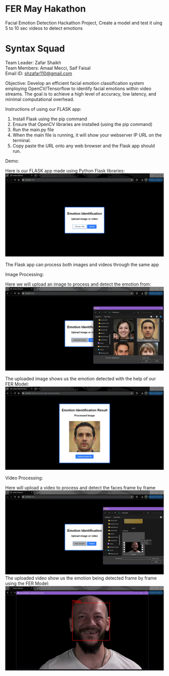 # FER May Hakathon

Facial Emotion Detection Hackathon Project, Create a model and test it uing 5 to 10 sec videos to detect emotions 

# Syntax Squad
Team Leader: Zafar Shaikh <br />
Team Members: Amaal Mecci, Saif Faisal <br />
Email ID: shzafar110@gmail.com <br />


Objective: Develop an efficient facial emotion classification system employing OpenCV/Tensorflow to identify facial emotions within video streams. The goal is to achieve a high level of accuracy, low latency, and minimal computational overhead.

Instructions of using our FLASK app:
1. Install Flask using the pip command
2. Ensure that OpenCV libraries are installed (using the pip command)
3. Run the main.py file
4. When the main file is running, it will show your webserver IP URL on the terminal.
5. Copy paste the URL onto any web browser and the Flask app should run.

Demo:

Here is our FLASK app made using Python Flask libraries:
<img src="assets/webui.jpeg">

The Flask app can process both images and videos through the same app

Image Processing:

Here we will upload an image to process and detect the emotion from:
<img src="assets/uploadingimage.jpeg">

The uploaded image shows us the emotion detected with the help of our FER Model:
<img src="assets/imageprocessing.jpeg">

Video Processing:

Here will upload a video to process and detect the faces frame by frame
<img src="assets/uploadingvideo.jpeg">
The uploaded video show us the emotion being detected frame by frame using the FER Model:
<img src="assets/videoprocessing.jpeg">
